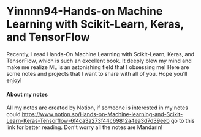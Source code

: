 # Yinnnn94-Hands-on Machine Learning with Scikit-Learn, Keras, and TensorFlow
Recently, I read Hands-On Machine Learning with Scikit-Learn, Keras, and TensorFlow, which is such an excellent book. 
It deeply blew my mind and make me realize ML is an astonishing field that I obsessing me!
Here are some notes and projects that I want to share with all of you. Hope you'll enjoy!
#### About my notes 
  All my notes are created by Notion, if someone is interested in my notes could https://www.notion.so/Hands-on-Machine-learning-and-Scikit-Learn-Keras-Tensorflow-6f4ca3a273f44c69812a4ea3d7d39eeb go to this link for better reading.
  Don't worry all the notes are Mandarin!
